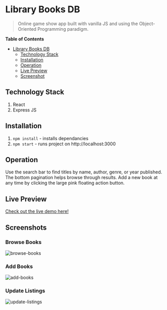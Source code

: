 # Library Books DB
>Online game show app built with vanilla JS and using the Object-Oriented Programming paradigm.


**Table of Contents**  

- [Library Books DB](#library-books-db)
  - [Technology Stack](#technology-stack)
  - [Installation](#installation)
  - [Operation](#operation)
  - [Live Preview](#live-preview)
  - [Screenshot](#screenshots)

## Technology Stack
1. React
2. Express JS

## Installation
1. `npm install` - installs dependancies 
2. `npm start` - runs project on http://localhost:3000

## Operation
Use the search bar to find titles by name, author, genre, or year published. The bottom pagination helps browse through results. Add a new book at any time by clicking the large pink floating action button.

## Live Preview
[Check out the live demo here!](https://www.chrislemus.io/project-demo/5)


## Screenshots

### Browse Books
![browse-books](https://github.com/chrislemus/Library-Books-DB/blob/master/project-screenshots/browse-books.gif)

### Add Books
![add-books](https://github.com/chrislemus/Library-Books-DB/blob/master/project-screenshots/add-books.gif)

### Update Listings
![update-listings](https://github.com/chrislemus/Library-Books-DB/blob/master/project-screenshots/update-listings.gif)
